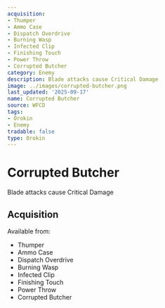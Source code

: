 ```yaml
---
acquisition:
- Thumper
- Ammo Case
- Dispatch Overdrive
- Burning Wasp
- Infected Clip
- Finishing Touch
- Power Throw
- Corrupted Butcher
category: Enemy
description: Blade attacks cause Critical Damage
image: ../images/corrupted-butcher.png
last_updated: '2025-09-17'
name: Corrupted Butcher
source: WFCD
tags:
- Orokin
- Enemy
tradable: false
type: Orokin
---
```


# Corrupted Butcher

Blade attacks cause Critical Damage

## Acquisition

Available from:
- Thumper
- Ammo Case
- Dispatch Overdrive
- Burning Wasp
- Infected Clip
- Finishing Touch
- Power Throw
- Corrupted Butcher

